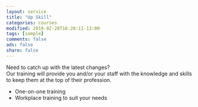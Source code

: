 ```yaml
---
layout: service
title: "Up Skill"
categories: courses
modified: 2019-02-28T16:28:11-13:00
tags: [sample]
comments: false
ads: false
share: false
---
```

Need to catch up with the latest changes?  
Our training will provide you and/or your staff with the knowledge and skills to keep them at the top of their profession.  

 - One-on-one training <br>
 - Workplace training to suit your needs
